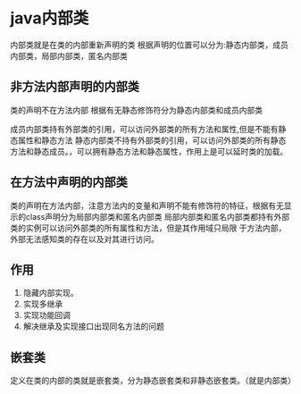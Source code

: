 # java内部类

内部类就是在类的内部重新声明的类
根据声明的位置可以分为:静态内部类，成员内部类，局部内部类，匿名内部类

## 非方法内部声明的内部类
类的声明不在方法内部
根据有无静态修饰符分为静态内部类和成员内部类

成员内部类持有外部类的引用，可以访问外部类的所有方法和属性,但是不能有静态属性和静态方法
静态内部类不持有外部类的引用，可以访问外部类的所有静态方法和静态成员。，可以拥有静态方法和静态属性，作用上是可以延时类的加载。

## 在方法中声明的内部类
类的声明在方法内部，注意方法内的变量和声明不能有修饰符的特征，根据有无显示的class声明分为局部内部类和匿名内部类
局部内部类和匿名内部类都持有外部类的实例可以访问外部类的所有属性和方法，但是其作用域只局限
于方法内部，外部无法感知类的存在以及对其进行访问。

## 作用
1. 隐藏内部实现。
2. 实现多继承
3. 实现功能回调
4. 解决继承及实现接口出现同名方法的问题


## 嵌套类
定义在类的内部的类就是嵌套类，分为静态嵌套类和非静态嵌套类。（就是内部类）
